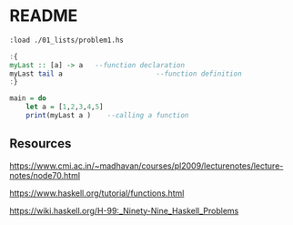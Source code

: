 # README

```sh
:load ./01_lists/problem1.hs 
```

```haskell
:{
myLast :: [a] -> a   --function declaration 
myLast tail a                       --function definition 
:}

main = do 
    let a = [1,2,3,4,5]
    print(myLast a )    --calling a function 
```


## Resources 

https://www.cmi.ac.in/~madhavan/courses/pl2009/lecturenotes/lecture-notes/node70.html

https://www.haskell.org/tutorial/functions.html

https://wiki.haskell.org/H-99:_Ninety-Nine_Haskell_Problems